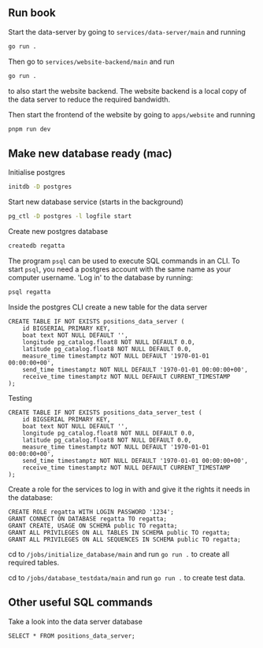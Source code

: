 ## Run book

Start the data-server by going to `services/data-server/main` and running
```sh
go run .
```
Then go to `services/website-backend/main` and run
```sh
go run .
```
to also start the website backend. The website backend is a local copy of the
data server to reduce the required bandwidth.

Then start the frontend of the website by going to `apps/website` and running
```sh
pnpm run dev
``` 

## Make new database ready (mac)

Initialise postgres
```sh
initdb -D postgres
```

Start new database service (starts in the background)
```sh
pg_ctl -D postgres -l logfile start
```

Create new postgres database
```sh
createdb regatta
```

The program `psql` can be used to execute SQL commands in an CLI. To start
`psql`, you need a postgres account with the same name as your computer
username. 'Log in' to the database by running:
```sh
psql regatta
```

Inside the postgres CLI create a new table for the data server
```postgresql
CREATE TABLE IF NOT EXISTS positions_data_server (
    id BIGSERIAL PRIMARY KEY,
    boat text NOT NULL DEFAULT '',
    longitude pg_catalog.float8 NOT NULL DEFAULT 0.0,
    latitude pg_catalog.float8 NOT NULL DEFAULT 0.0,
    measure_time timestamptz NOT NULL DEFAULT '1970-01-01 00:00:00+00',
    send_time timestamptz NOT NULL DEFAULT '1970-01-01 00:00:00+00',
    receive_time timestamptz NOT NULL DEFAULT CURRENT_TIMESTAMP
);
```

Testing
```postgresql
CREATE TABLE IF NOT EXISTS positions_data_server_test (
    id BIGSERIAL PRIMARY KEY,
    boat text NOT NULL DEFAULT '',
    longitude pg_catalog.float8 NOT NULL DEFAULT 0.0,
    latitude pg_catalog.float8 NOT NULL DEFAULT 0.0,
    measure_time timestamptz NOT NULL DEFAULT '1970-01-01 00:00:00+00',
    send_time timestamptz NOT NULL DEFAULT '1970-01-01 00:00:00+00',
    receive_time timestamptz NOT NULL DEFAULT CURRENT_TIMESTAMP
);
```

Create a role for the services to log in with and give it the rights it needs in the database:
```postgresql
CREATE ROLE regatta WITH LOGIN PASSWORD '1234';
GRANT CONNECT ON DATABASE regatta TO regatta;
GRANT CREATE, USAGE ON SCHEMA public TO regatta;
GRANT ALL PRIVILEGES ON ALL TABLES IN SCHEMA public TO regatta;
GRANT ALL PRIVILEGES ON ALL SEQUENCES IN SCHEMA public TO regatta;
```
cd to `/jobs/initialize_database/main` and run `go run .` to create all required tables.

cd to `/jobs/database_testdata/main` and run `go run .` to create test data.

## Other useful SQL commands

Take a look into the data server database
```postgresql
SELECT * FROM positions_data_server;
```